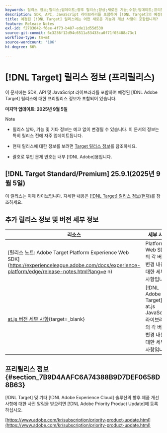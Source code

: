 ```yaml
---
keywords: 릴리스 정보;릴리스;업데이트;향후 릴리스;향상;새로운 기능;수정;업데이트;프리릴리스;조기 액세스
description: SDK, API, JavaScript 라이브러리를 포함하여 [!DNL Target]의 예정된 릴리스에 포함된 새로운 기능 및 개선, 수정 사항에 대해 알아봅니다.
title: 예정된 [!DNL Target] 릴리스에는 어떤 새로운 기능과 개선 사항이 포함됩니까?
feature: Release Notes
exl-id: f2783042-f6ee-4f73-b487-ede11d55d530
source-git-commit: 6c3236f12d94c6511a53433ca0f71f05488a73c1
workflow-type: tm+mt
source-wordcount: '186'
ht-degree: 66%

---
```


# [!DNL Target] 릴리스 정보 (프리릴리스)

이 문서에는 SDK, API 및 JavaScript 라이브러리를 포함하여 예정된 [!DNL Adobe Target] 릴리스에 대한 프리릴리스 정보가 포함되어 있습니다.

**마지막 업데이트: 2025년 9월 5일**

>[!NOTE]
>
>* 릴리스 날짜, 기능 및 기타 정보는 예고 없이 변경될 수 있습니다. 이 문서의 정보는 특히 릴리스 전에 자주 업데이트됩니다.
>
>* 현재 릴리스에 대한 정보를 보려면 [Target 릴리스 정보](release-notes.md)를 참조하세요.
>
>* 괄호로 묶인 문제 번호는 내부 [!DNL Adobe]용입니다.

## [!DNL Target Standard/Premium] 25.9.1(2025년 9월 5일)

이 릴리스는 이제 라이브입니다. 자세한 내용은 [[!DNL Target] 릴리스 정보(현재)](/help/main/r-release-notes/release-notes.md)를 참조하세요.

## 추가 릴리스 정보 및 버전 세부 정보

| 리소스 | 세부 사항 |
|--- |--- |
| [릴리스 노트: Adobe Target Platform Experience Web SDK]&#x200B;(https://experienceleague.adobe.com/docs/experience-platform/edge/release-notes.html?lang=e n) | Platform Web SDK의 각 버전 변경 내용에 대한 세부 사항입니다. |
| [at.js 버전 세부 사항](https://experienceleague.adobe.com/docs/target-dev/developer/client-side/at-js-implementation/target-atjs-versions.html?lang=ko){target=_blank} | [!DNL Adobe Target] at.js JavaScript 라이브러리의 각 버전 변경 내용에 대한 세부 사항입니다. |

## 프리릴리스 정보 {#section_7B9D4AAFC6A74388B9D7DEF0658D8B63}

[!DNL Target] 및 기타 [!DNL Adobe Experience Cloud] 솔루션의 향후 제품 개선 사항에 대한 사전 알림을 받으려면 [!DNL Adobe Priority Product Update]에 등록하십시오.

[https://www.adobe.com/kr/subscription/priority-product-update.html](https://www.adobe.com/kr/subscription/priority-product-update.html)
